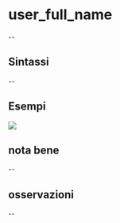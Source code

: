 # user_full_name

--

## Sintassi

--

## Esempi

![](/img/variabili/user_full_name/user_full_name1.png)

## nota bene

--

## osservazioni

--